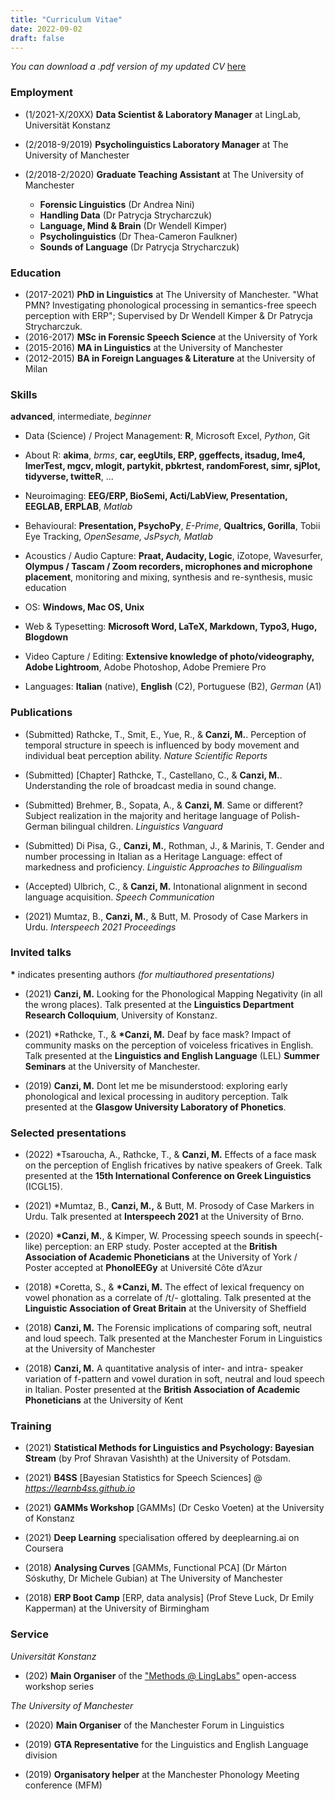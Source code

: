 ```yaml
---
title: "Curriculum Vitae"
date: 2022-09-02
draft: false
---
```


_You can download a .pdf version of my updated CV_ [here](https://www.icloud.com/iclouddrive/0IDZtLDAGm9bKNsRSwZpz2jXg#CV_New)

### Employment

* (1/2021-X/20XX) **Data Scientist & Laboratory Manager** at LingLab, Universität Konstanz  

* (2/2018-9/2019) **Psycholinguistics Laboratory Manager** at The University of Manchester

* (2/2018-2/2020) **Graduate Teaching Assistant** at The University of Manchester
  - **Forensic Linguistics** (Dr Andrea Nini)
  - **Handling Data** (Dr Patrycja Strycharczuk)
  - **Language, Mind & Brain** (Dr Wendell Kimper)
  - **Psycholinguistics** (Dr Thea-Cameron Faulkner)
  - **Sounds of Language** (Dr Patrycja Strycharczuk)

### Education

* (2017-2021) **PhD in Linguistics** at The University of Manchester. "What PMN? Investigating phonological processing in semantics-free speech perception with ERP"; Supervised by Dr Wendell Kimper & Dr Patrycja Strycharczuk.  
* (2016-2017) __MSc in Forensic Speech Science__ at the University of York  
* (2015-2016) __MA in Linguistics__ at the University of Manchester  
* (2012-2015) __BA in Foreign Languages & Literature__ at the University of Milan  

### Skills

__advanced__, intermediate, _beginner_

* Data (Science) / Project Management: __R__, Microsoft Excel, _Python_, Git  

* About R: __akima__, _brms_, __car, eegUtils, ERP, ggeffects, itsadug, lme4, lmerTest, mgcv, mlogit, partykit, pbkrtest, randomForest, simr, sjPlot, tidyverse, twitteR__, ...  

* Neuroimaging: __EEG/ERP, BioSemi, Acti/LabView, Presentation, EEGLAB, ERPLAB__, _Matlab_  

* Behavioural: __Presentation, PsychoPy__, _E-Prime_, __Qualtrics, Gorilla__, Tobii Eye Tracking, _OpenSesame, JsPsych, Matlab_

* Acoustics / Audio Capture: __Praat, Audacity, Logic__, iZotope, Wavesurfer, __Olympus / Tascam / Zoom recorders, microphones and microphone placement__, monitoring and mixing, synthesis and re-synthesis, music education  

* OS: __Windows, Mac OS, Unix__  

* Web & Typesetting: __Microsoft Word, LaTeX, Markdown, Typo3, Hugo, Blogdown__

* Video Capture / Editing: __Extensive knowledge of photo/videography, Adobe Lightroom__, Adobe Photoshop, Adobe Premiere Pro  

* Languages: __Italian__ (native), __English__ (C2), Portuguese (B2), _German_ (A1)

### Publications

* (Submitted) Rathcke, T., Smit, E., Yue, R., & __Canzi, M.__. Perception of temporal structure in speech is influenced by body movement and individual beat perception ability. _Nature Scientific Reports_

* (Submitted) [Chapter] Rathcke, T., Castellano, C., & __Canzi, M.__. Understanding the role of broadcast media in sound change.

* (Submitted) Brehmer, B., Sopata, A., & __Canzi, M__. Same or different? Subject realization in the majority and heritage language of Polish-German bilingual children. _Linguistics Vanguard_

* (Submitted) Di Pisa, G., __Canzi, M.__, Rothman, J., & Marinis, T. Gender and number processing in Italian as a Heritage Language: effect of markedness and proficiency. _Linguistic Approaches to Bilingualism_

* (Accepted) Ulbrich, C., & __Canzi, M.__ Intonational alignment in second language acquisition. _Speech Communication_

* (2021) Mumtaz, B., __Canzi, M.__, & Butt, M. Prosody of Case Markers in Urdu. _Interspeech 2021 Proceedings_

### Invited talks

__*__ indicates presenting authors _(for multiauthored presentations)_

* (2021) __Canzi, M.__ Looking for the Phonological Mapping Negativity (in all the wrong places). Talk presented at the __Linguistics Department Research Colloquium__, University of Konstanz.

* (2021) \*Rathcke, T., & __*Canzi, M.__ Deaf by face mask? Impact of community masks on the perception of voiceless fricatives in English. Talk presented at the __Linguistics and English Language__ (LEL) __Summer Seminars__ at the University of Manchester.

* (2019) __Canzi, M.__ Dont let me be misunderstood: exploring early phonological and lexical processing in auditory perception. Talk presented at the __Glasgow University Laboratory of Phonetics__.

### Selected presentations

* (2022) *Tsaroucha, A., Rathcke, T., & __Canzi, M.__ Effects of a face mask on the perception of English fricatives by native speakers of Greek. Talk presented at the __15th International Conference on Greek Linguistics__ (ICGL15).

* (2021) *Mumtaz, B., __Canzi, M.,__ & Butt, M. Prosody of Case Markers in Urdu. Talk presented at __Interspeech 2021__ at the University of Brno.

* (2020) __*Canzi, M.__, & Kimper, W. Processing speech sounds in speech(-like) perception: an ERP study. Poster accepted at the __British Association of Academic Phoneticians__ at the University of York / Poster accepted at __PhonolEEGy__ at Université Côte d’Azur  

* (2018) *Coretta, S., & __*Canzi, M.__ The effect of lexical frequency on vowel phonation as a correlate of /t/- glottaling. Talk presented at the __Linguistic Association of Great Britain__ at the University of Sheffield  

* (2018) __Canzi, M.__ The Forensic implications of comparing soft, neutral and loud speech. Talk presented at the Manchester Forum in Linguistics at the University of Manchester  

* (2018) __Canzi, M.__ A quantitative analysis of inter- and intra- speaker variation of f-pattern and vowel duration in soft, neutral and loud speech in Italian. Poster presented at the __British Association of Academic Phoneticians__ at the University of Kent  

### Training

* (2021) __Statistical Methods for Linguistics and Psychology: Bayesian Stream__ (by Prof Shravan Vasishth) at the University of Potsdam.

* (2021) __B4SS__ [Bayesian Statistics for Speech Sciences] @ _https://learnb4ss.github.io_

* (2021) __GAMMs Workshop__ [GAMMs] (Dr Cesko Voeten) at the University of Konstanz

* (2021) __Deep Learning__ specialisation offered by deeplearning.ai on Coursera

* (2018) __Analysing Curves__ [GAMMs, Functional PCA] (Dr Márton Sóskuthy, Dr Michele Gubian) at The University of Manchester

* (2018) __ERP Boot Camp__ [ERP, data analysis] (Prof Steve Luck, Dr Emily Kapperman) at the University of Birmingham

### Service

_Universität Konstanz_

* (202) __Main Organiser__ of the ["Methods @ LingLabs"](https://www.ling.uni-konstanz.de/forschung/workshops/) open-access workshop series

_The University of Manchester_

* (2020) __Main Organiser__ of the Manchester Forum in Linguistics  

* (2019) __GTA Representative__ for the Linguistics and English Language division  

* (2019) __Organisatory helper__ at the Manchester Phonology Meeting conference (MFM)  

